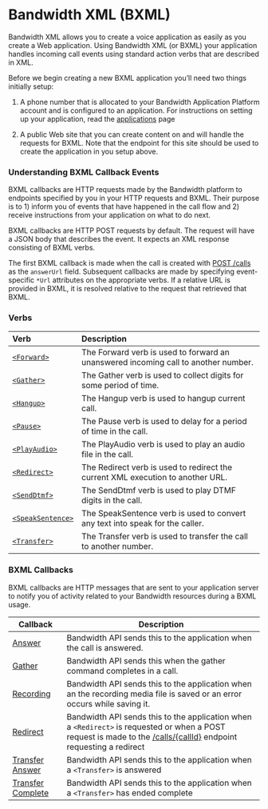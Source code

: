 # Bandwidth XML (BXML)

Bandwidth XML allows you to create a voice application as easily as you create a Web application. Using Bandwidth XML (or BXML) your application handles incoming call events using standard action verbs that are described in XML.

Before we begin creating a new BXML application you’ll need two things initially setup:

1. A phone number that is allocated to your Bandwidth Application Platform account and is configured to an application. For instructions on setting up your application, read the [applications](https://dev.bandwidth.com/v2-messaging/applications/about.html) page

2. A public Web site that you can create content on and will handle the requests for BXML. Note that the endpoint for this site should be used to create the application in you setup above.

###  Understanding BXML Callback Events
BXML callbacks are HTTP requests made by the Bandwidth platform to endpoints specified by you in your HTTP requests and BXML. Their purpose
is to 1) inform you of events that have happened in the call flow and 2) receive instructions from your
application on what to do next.

BXML callbacks are HTTP POST requests by default.  The request will have a JSON body that describes the event.  It
expects an XML response consisting of BXML verbs.

The first BXML callback is made when the call is created with [POST /calls](../methods/calls/postCalls.md) as
the `answerUrl` field.  Subsequent callbacks are made by specifying event-specific `*Url` attributes on the appropriate verbs.  If a
relative URL is provided in BXML, it is resolved relative to the request that retrieved that BXML.

### Verbs

| Verb                                        | Description                                                                                                                                                                         |
|:--------------------------------------------|:------------------------------------------------------------------------------------------------------------------------------------------------------------------------------------|
| [`<Forward>`](verbs/forward.md)             | The Forward verb is used to forward an unanswered incoming call to another number.                                                                                                  |
| [`<Gather>`](verbs/gather.md)               | The Gather verb is used to collect digits for some period of time.                                                                                                                  |
| [`<Hangup>`](verbs/hangup.md)               | The Hangup verb is used to hangup current call.                                                                                                                                     |
| [`<Pause>`](verbs/pause.md)                 | The Pause verb is used to delay for a period of time in the call.                                                                                                                   |
| [`<PlayAudio>`](verbs/playAudio.md)         | The PlayAudio verb is used to play an audio file in the call.                                                                                                                       |
| [`<Redirect>`](verbs/redirect.md)           | The Redirect verb is used to redirect the current XML execution to another URL.                                                                                                     |
| [`<SendDtmf>`](verbs/sendDtmf.md)           | The SendDtmf verb is used to play DTMF digits in the call.                                                                                                                          |
| [`<SpeakSentence>`](verbs/speakSentence.md) | The SpeakSentence verb is used to convert any text into speak for the caller.                                                                                                       |
| [`<Transfer>`](verbs/transfer.md)           | The Transfer verb is used to transfer the call to another number.                                                                                                                   |

### BXML Callbacks

BXML callbacks are HTTP messages that are sent to your application server to notify you of activity related to your Bandwidth resources during a BXML usage.

| Callback                                       | Description                                                                                                               |
|------------------------------------------------|---------------------------------------------------------------------------------------------------------------------------|
| [Answer](callBacks/answer.md)                  | Bandwidth API sends this to the application when the call is answered.                                                    |
| [Gather](callBacks/gather.md)                  | Bandwidth API sends this when the gather command completes in a call.                                                     |
| [Recording](callBacks/recording.md)            | Bandwidth API sends this to the application when an the recording media file is saved or an error occurs while saving it. |
| [Redirect](callBacks/redirect.md)              | Bandwidth API sends this to the application when a `<Redirect>` is requested or when a POST request is made to the [/calls/{callId}](../methods/calls/postCalls.md) endpoint requesting a redirect                                              |
| [Transfer Answer](callBacks/transferAnswer.md) | Bandwidth API sends this to the application when a `<Transfer>` is answered                                              |
| [Transfer Complete](callBacks/transferComplete.md)     | Bandwidth API sends this to the application when a `<Transfer>` has ended complete                                              |

